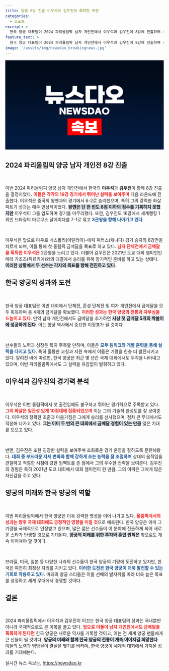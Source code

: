 ```yaml
---
title: 양궁 8강 진출 이우석과 김우진의 화려한 여정
categories:
  - 스포츠
excerpt: >
  한국 양궁 대표팀이 2024 파리올림픽 남자 개인전에서 이우석과 김우진이 8강에 진출하며 사상 첫 금메달 5개 싹쓸이에 도전! 이들의 역대급 활약을 놓치지 마세요!
feature_text: >
  한국 양궁 대표팀이 2024 파리올림픽 남자 개인전에서 이우석과 김우진이 8강에 진출하며 사상 첫 금메달 5개 싹쓸이에 도전! 이들의 역대급 활약을 놓치지 마세요!
image: '/assets/img/newsdao_breakingnews.jpg'
---
```


<p><img src="/assets/img/newsdao_breakingnews.jpg" alt="pcversion 속보" /></p>

<h2 data-ke-size="size26">2024 파리올림픽 양궁 남자 개인전 8강 진출</h2>

<p data-ke-size="size16">&nbsp;</p>

<p>이번 2024 파리올림픽 양궁 남자 개인전에서 한국의 <b>이우석</b>과 <b>김우진</b>이 함께 8강 진출을 결정지었다. <b><span style="color: #ee2323;">이들은 각각의 16강 경기에서 뛰어난 실력을 보여주며</span></b> 다음 라운드에 진출했다. 이우석은 중국의 왕옌과의 경기에서 6-2로 승리했으며, 특히 그의 강력한 화살 퍼트기 성과는 매우 인상적이었다. <b><span style="background-color: #21538527;">왕옌은 단 한 번도 8점 이하의 점수를 기록하지 못했지만</span></b> 이우석이 그를 압도하며 경기를 마무리했다. 또한, 김우진도 16강에서 세계랭킹 1위인 브라질의 마르쿠스 달메이다를 7-1로 꺾고 <b><span style="color: #1a5490;">3관왕을 향해 나아가고 있다</span></b>.</p>

<p data-ke-size="size16">&nbsp;</p>

<p>이우석은 앞으로 마우로 네스폴리(이탈리아)-에릭 피터스(캐나다) 경기 승자와 8강전을 치르게 되며, 이를 통해 첫 올림픽 금메달을 목표로 하고 있다. <b><span style="color: #ee2323;">남자 단체전에서 금메달을 획득한 이우석은</span></b> 2관왕을 노리고 있다. 더불어 김우진은 2021년 도쿄 대회 챔피언인 메테 가조즈(튀르키예)와의 대결에서 승리를 위해 장기적인 준비를 하고 있는 상태다. <b><span style="background-color: #21538527;">이러한 상황에서 두 선수는 각자의 목표를 향해 전진하고 있다</span></b>.</p>

<h2 data-ke-size="size26">한국 양궁의 성과와 도전</h2>

<p data-ke-size="size16">&nbsp;</p>

<p>한국 양궁 대표팀은 이번 대회에서 단체전, 혼성 단체전 및 여자 개인전에서 금메달을 모두 획득하며 총 4개의 금메달을 확보했다. <b><span style="color: #ee2323;">이러한 성과는 한국 양궁의 전통과 자부심을 드높이고 있다</span></b>. 만약 남자 개인전에서도 금메달을 추가하면 <b><span style="background-color: #21538527;">사상 첫 금메달 5개의 싹쓸이에 성공하게 된다</span></b>. 이는 양궁 역사에서 중요한 이정표가 될 것이다.</p>

<p data-ke-size="size16">&nbsp;</p>

<p>선수들의 노력과 성장은 특히 주목할 만하며, 이들은 <b><span style="color: #1a5490;">모두 팀워크와 개별 훈련을 통해 실력을 다지고 있다</span></b>. 특히 훌륭한 코칭과 지원 속에서 이들은 기량을 한층 더 발전시키고 있다. 알려진 바에 따르면, 한국 양궁은 최근 몇 년간 국제 대회에서도 두각을 나타내고 있으며, 이번 파리올림픽에서도 그 실력을 유감없이 발휘하고 있다.</p>

<h2 data-ke-size="size26">이우석과 김우진의 경기력 분석</h2>

<p data-ke-size="size16">&nbsp;</p>

<p>이우석은 이번 올림픽에서 첫 출전임에도 불구하고 뛰어난 경기력으로 주목받고 있다. <b><span style="color: #ee2323;">그의 화살은 일관성 있게 10점대에 집중되었으며</span></b> 이는 그의 기술적 완성도를 잘 보여준다. 이우석의 정확한 조준과 마음가짐은 그에게 승리를 선사했으며, 점차 큰 무대에서도 적응해 나가고 있다. <b><span style="background-color: #21538527;">그는 이미 두 번의 큰 대회에서 금메달 경험이 있는 만큼</span></b> 많은 기대를 모으고 있다.</p>

<p data-ke-size="size16">&nbsp;</p>

<p>반면, 김우진은 또한 굉장한 실력을 보여주며 조화로운 경기 운영을 잘하도록 훈련해왔다. <b><span style="color: #1a5490;">대회 중 부드러운 자세 변화와 함께 강하게 쏘는 능력을 잘 조절하며</span></b> 상대의 움직임을 관찰하고 적절한 시점에 강한 임팩트를 준 점에서 그의 우수한 전략을 보여준다. 김우진의 경험은 특히 2021년 도쿄 대회에서 대회 챔피언이 된 만큼, 그의 이력은 그에게 많은 자신감을 주고 있다.</p>

<h2 data-ke-size="size26">양궁의 미래와 한국 양궁의 역할</h2>

<p data-ke-size="size16">&nbsp;</p>

<p>이번 파리올림픽에서 한국 양궁은 더욱 강력한 명성을 이어 나가고 있다. <b><span style="color: #ee2323;">올림픽에서의 성과는 향후 국제 대회에도 긍정적인 영향을 미칠 것</span></b>으로 예측된다. 한국 양궁은 이미 그 기량을 국제적으로 인정받고 있으며, 많은 젊은 선수들이 이 분야에 진출하게 되어 새로운 스타가 탄생할 것으로 기대된다. <b><span style="background-color: #21538527;">양궁의 미래를 위한 투자와 훈련 원칙은</span></b> 앞으로도 계속 이어져야 할 것이다.</p>

<p data-ke-size="size16">&nbsp;</p>

<p>브라질, 미국, 일본 등 다양한 나라의 선수들이 한국 양궁의 기량에 도전하고 있지만, 한국은 여전히 최정상 자리를 지키고 있다. <b><span style="color: #1a5490;">이러한 도전은 한국 양궁이 더욱 발전할 수 있는 기회로 작용하고 있다</span></b>. 미래의 양궁 스타들은 이들 선배의 발자취를 따라 더욱 높은 목표를 설정하고 세계 무대에서 경쟁할 것이다.</p>

<h2 data-ke-size="size26">결론</h2>

<p data-ke-size="size16">&nbsp;</p>

<p>2024 파리올림픽에서 이우석과 김우진이 이끄는 한국 양궁 대표팀의 성과는 국내뿐만 아니라 국제적으로도 큰 이목을 끌고 있다. <b><span style="color: #ee2323;">앞으로 이들이 남자 개인전에서도 금메달을 획득하게 된다면</span></b> 한국 양궁은 새로운 역사를 기록할 것이고, 이는 전 세계 양궁 팬들에게 큰 선물이 될 것이다. <b><span style="background-color: #21538527;">양궁의 미래와 함께 한국 양궁의 전통이 계속 이어지길 희망한다</span></b>. 이들의 노력과 땀방울이 결실을 맺기를 바라며, 한국 양궁이 세계적 대회에서 가져올 성과를 기대해본다.</p>
실시간 뉴스 속보는, <a href="https://newsdao.kr" rel="dofollow">https://newsdao.kr</a>



